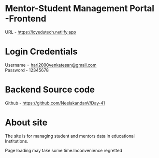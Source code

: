 # Mentor-Student Management Portal  -Frontend

URL - https://icyedutech.netlify.app

# Login Credentials

Username = hari2000venkatesan@gmail.com <br/>
Password - 12345678

# Backend Source code
Github - https://github.com/NeelakandanV/Day-41

# About site
 The site is for managing student and mentors data in educational Institutions.

 Page loading may take some time.Inconvenience regretted

